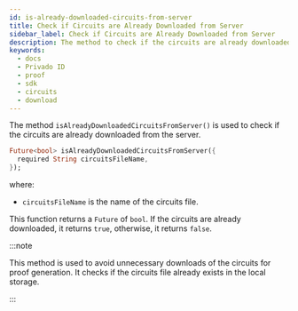 ```yaml
---
id: is-already-downloaded-circuits-from-server
title: Check if Circuits are Already Downloaded from Server
sidebar_label: Check if Circuits are Already Downloaded from Server
description: The method to check if the circuits are already downloaded from the server.
keywords:
  - docs
  - Privado ID
  - proof
  - sdk
  - circuits
  - download
---
```


The method `isAlreadyDownloadedCircuitsFromServer()` is used to check if the circuits are already
downloaded from the server.

```dart
Future<bool> isAlreadyDownloadedCircuitsFromServer({
  required String circuitsFileName,
});
```

where:

- `circuitsFileName` is the name of the circuits file.

This function returns a `Future` of `bool`. If the circuits are already downloaded, it
returns `true`, otherwise, it returns `false`.

:::note

This method is used to avoid unnecessary downloads of the circuits for proof generation. It checks
if the circuits file already exists in the local storage.

:::
